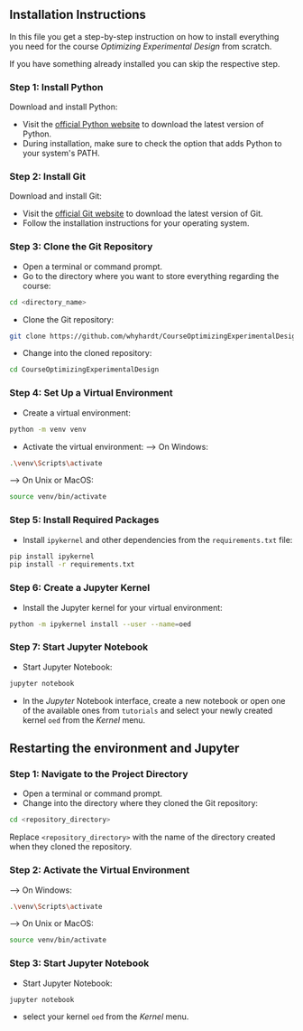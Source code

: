 ## Installation Instructions

In this file you get a step-by-step instruction on how to install everything you need for the course *Optimizing Experimental Design* from scratch.

If you have something already installed you can skip the respective step.

### Step 1: Install Python

Download and install Python:

- Visit the [official Python website](https://www.python.org/) to download the latest version of Python.
- During installation, make sure to check the option that adds Python to your system's PATH.

### Step 2: Install Git

Download and install Git:

- Visit the [official Git website](https://git-scm.com/) to download the latest version of Git.
- Follow the installation instructions for your operating system.

### Step 3: Clone the Git Repository

- Open a terminal or command prompt.
- Go to the directory where you want to store everything regarding the course:
```bash
cd <directory_name>
```
- Clone the Git repository:
```bash
git clone https://github.com/whyhardt/CourseOptimizingExperimentalDesign.git
```
- Change into the cloned repository:
```bash
cd CourseOptimizingExperimentalDesign
```

### Step 4: Set Up a Virtual Environment

- Create a virtual environment:
```bash 
python -m venv venv
```
- Activate the virtual environment:
--> On Windows:
```bash
.\venv\Scripts\activate
```
--> On Unix or MacOS:
```bash
source venv/bin/activate
```

### Step 5: Install Required Packages
- Install `ipykernel` and other dependencies from the `requirements.txt` file:
```bash
pip install ipykernel
pip install -r requirements.txt
```

### Step 6: Create a Jupyter Kernel

- Install the Jupyter kernel for your virtual environment:
```bash
python -m ipykernel install --user --name=oed
```

### Step 7: Start Jupyter Notebook

- Start Jupyter Notebook:
```bash
jupyter notebook
```
- In the *Jupyter* Notebook interface, create a new notebook or open one of the available ones from `tutorials` and select your newly created kernel `oed` from the *Kernel* menu.


## Restarting the environment and Jupyter

### Step 1: Navigate to the Project Directory

- Open a terminal or command prompt.
- Change into the directory where they cloned the Git repository:
```bash
cd <repository_directory>
```
Replace `<repository_directory>` with the name of the directory created when they cloned the repository.

### Step 2: Activate the Virtual Environment

--> On Windows:
```bash
.\venv\Scripts\activate
```
--> On Unix or MacOS:
```bash
source venv/bin/activate
```

### Step 3: Start Jupyter Notebook

- Start Jupyter Notebook:
```bash
jupyter notebook
```
- select your kernel `oed` from the *Kernel* menu.
